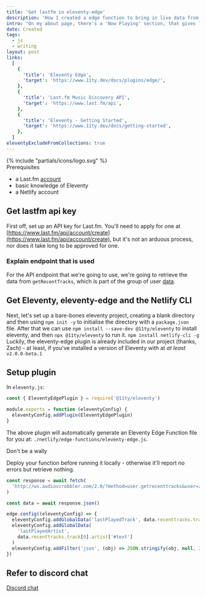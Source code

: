 ```yaml
---
title: 'Get lastfm in eleventy-edge'
description: 'How I created a edge function to bring in live data from Last.fm'
intro: "On my about page, there's a 'Now Playing' section, that gives live data about my last played song according to Last.fm. Using the eleventy-edge plugin, let's see how this is set up."
date: Created
tags:
  - js
  - writing
layout: post
links:
  [
    {
      'title': 'Eleventy Edge',
      'target': 'https://www.11ty.dev/docs/plugins/edge/',
    },
    {
      'title': 'Last.fm Music Discovery API',
      'target': 'https://www.last.fm/api',
    },
    {
      'title': 'Eleventy - Getting Started',
      'target': 'https://www.11ty.dev/docs/getting-started',
    },
  ]
eleventyExcludeFromCollections: true
---
```


<div class="fyi-block fyi-block--prerequisites fl-p-l font-medium fl-text-step-1 font-heading fl-my-l rounded-br-[80px] lg:w-[calc(100%+10em)] relative">
  <div class="svg-icon">
    {% include "partials/icons/logo.svg" %}
  </div>
  <span class="fl-text-step-2 heading">Prerequisites</span>
  <ul>
    <li>a Last.fm <a href="https://www.last.fm/join" target="_blank">account</a></li>
    <li>basic knowledge of Eleventy</li>
    <li>a Netlify account</li>
  </ul>
</div>

## Get lastfm api key

First off, set up an API key for Last.fm. You'll need to apply for one at [https://www.last.fm/api/account/create](https://www.last.fm/api/account/create), but it's not an arduous process, nor does it take long to be approved for one.

### Explain endpoint that is used

For the API endpoint that we're going to use, we're going to retrieve the data from `getRecentTracks`, which is part of the group of user [data](https://www.last.fm/api/show/user.getRecentTracks).

## Get Eleventy, eleventy-edge and the Netlify CLI

Next, let's set up a bare-bones eleventy project, creating a blank directory and then using `npm init -y` to initialise the directory with a `package.json` file. After that we can use `npm install --save-dev @11ty/eleventy` to install eleventy, and then `npx @11ty/eleventy` to run it. `npm install netlify-cli -g` Luckily, the eleventy-edge plugin is already included in our project (thanks, Zach) - at least, if you've installed a version of Eleventy with at _at least_ `v2.0.0-beta.1`

## Setup plugin

In `eleventy.js`:

```js
const { EleventyEdgePlugin } = require('@11ty/eleventy')

module.exports = function (eleventyConfig) {
  eleventyConfig.addPlugin(EleventyEdgePlugin)
}
```

The above plugin will automatically generate an Eleventy Edge Function file for you at: `./netlify/edge-functions/eleventy-edge.js`.

<div class="fyi-block fyi-block--warning fl-p-l bg-red/[0.25] font-medium fl-text-step-1 font-heading fl-my-l rounded-br-[80px] lg:w-[calc(100%+10em)]">
  <span class="fl-text-step-2 heading">Don't be a wally</span>
	<p>Deploy your function before running it locally - otherwise it'll report no errors but retrieve nothing.</p>
</div>

```js
const response = await fetch(
  'http://ws.audioscrobbler.com/2.0/?method=user.getrecenttracks&user=zerosandones217&limit=10&api_key=86a5b41a85035739e32c576f027c4765&format=json'
)

const data = await response.json()

edge.config((eleventyConfig) => {
  eleventyConfig.addGlobalData('lastPlayedTrack', data.recenttracks.track[0].name)
  eleventyConfig.addGlobalData(
    'lastPlayedArtist',
    data.recenttracks.track[0].artist['#text']
  )
  eleventyConfig.addFilter('json', (obj) => JSON.stringify(obj, null, 2))
})
```

## Refer to discord chat

[Discord chat](https://discord.com/channels/741017160297611315/1040730014926254110/1043258902248181833)

